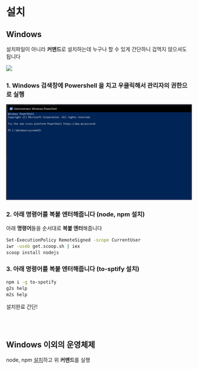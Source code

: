 # 설치

## Windows

설치파일이 아니라 **커맨드**로 설치하는데 누구나 할 수 있게 간단하니 겁먹지 않으셔도 됩니다

<img src="https://user-images.githubusercontent.com/27716524/123204750-abd5f780-d4f3-11eb-9698-3190870e55ed.png" width="500"/>


### 1. **Windows** 검색창에 **Powershell** 을 치고 우클릭해서 **관리자의 권한으로 실행**

<p align="center">
<img src="../assets/screenshot/powershell.png" />
</p>



### 2. 아래 **명령어**를 **복붙 엔터**해줍니다 (**node, npm 설치**)
아래 **명령어**들을 순서대로 **복붙 엔터**해줍니다
```bash
Set-ExecutionPolicy RemoteSigned -scope CurrentUser
iwr -useb get.scoop.sh | iex
scoop install nodejs
```

### 3. 아래 **명령어**를 **복붙 엔터**해줍니다 (**to-sptify 설치**)
```bash
npm i -g to-spotify
g2s help
m2s help
```
설치완료 간단!



<br/>
<br/>

## Windows 이외의 운영체제
node, npm [설치](https://nodejs.org/ko/download/)하고 위 **커맨드**를 실행

